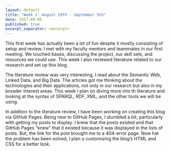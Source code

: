 ```yaml
---
layout: default
title: "Week 1: August 29th - September 5th"
date: 2017-09-05
published: true
excerpt_separator: <excerpt>
---
```

This first week has actually been a lot of fun despite it mostly consisting of setup and review.<excerpt> I met with my faculty mentors and teammates in our first meeting. We touched bases, discussing the project, our skill sets, and resources we could use. This week I also reviewed literature related to our research and set up this blog.

The literature review was very interesting, I read about the Semantic Web, Linked Data, and Big Data. The articles got me thinking about the technologies and their applications, not only in our research but also in my broader interest areas. This week I plan on diving more into th literature and looking at the syntax of SPARQL, RDF, XML, and the other tools we will be using.

In addition to the literature review, I have been working on creating this blog via GitHub Pages. Being new to GitHub Pages, I stumbled a bit, particularly with getting my posts to display. I knew that the posts existed and that GitHub Pages “knew” that it existed because it was displayed in the lists of posts. But, the link for the post brought me to a 404-error page. Now hat the problem has been solved, I plan o customizing the blog’s HTML and CSS for a better look.


